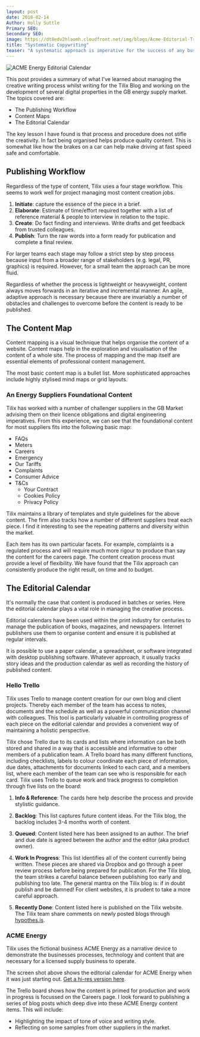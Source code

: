 ```yaml
---
layout: post
date: 2018-02-14
Author: Holly Suttle  
Primary SEO:  
Secondary SEO:
image: https://dt8edv2hlaomh.cloudfront.net/img/blogs/Acme-Editorial-Trello-600px.png   
title: "Systematic Copywriting"
teaser: "A systematic approach is imperative for the success of any business that relies on publishing content. In this post, I outline how Tilix directs and controls copywriting for our blog and our clients' websites."
---
```

![ACME Energy Editorial Calendar](https://dt8edv2hlaomh.cloudfront.net/img/blogs/Acme-Editorial-Trello-600px.png)

This post provides a summary of what I've learned about managing the creative writing process whilst writing for the Tilix Blog and working on the development of several digital properties in the GB energy supply market. The topics covered are:

- The Publishing Workflow
- Content Maps
- The Editorial Calendar

The key lesson I have found is that process and procedure does not stifle the creativity. In fact being organised helps produce quality content. This is somewhat like how the brakes on a car can help make driving at fast speed safe and comfortable.

## Publishing Workflow
Regardless of the type of content, Tilix uses a four stage workflow. This seems to work well for project managing most content creation jobs.

1. **Initiate**: capture the essence of the piece in a brief.
2. **Elaborate**: Estimate of time/effort required together with a list of reference material & people to interview in relation to the topic.
3. **Create**: Do fact finding and interviews. Write drafts and get feedback from trusted colleagues.
4. **Publish**: Turn the raw words into a form ready for publication and complete a final review.

For larger teams each stage may follow a strict step by step process because input from a broader range of stakeholders (e.g. legal, PR, graphics) is required. However, for a small team the approach can be more fluid.

Regardless of whether the process is lightweight or heavyweight, content always moves forwards in an iterative and incremental manner. An agile, adaptive approach is necessary because there are invariably a number of obstacles and challenges to overcome before the content is ready to be published.

## The Content Map
Content mapping is a visual technique that helps organise the content of a website. Content maps help in the exploration and visualisation of the content of a whole site. The process of mapping and the map itself are essential elements of professional content management. 

The most basic content map is a bullet list. More sophisticated approaches include highly stylised mind maps or grid layouts. 

### An Energy Suppliers Foundational Content
Tilix has worked with a number of challenger suppliers in the GB Market advising them on their licence obligations and digital engineering imperatives. From this experience, we can see that the foundational content for most suppliers fits into the following basic map:

- FAQs
- Meters
- Careers
- Emergency
- Our Tariffs
- Complaints
- Consumer Advice
- T&Cs
    - Your Contract
    - Cookies Policy
    - Privacy Policy

Tilix maintains a library of templates and style guidelines for the above content. The firm also tracks how a number of different suppliers treat each piece. I find it interesting to see the repeating patterns and diversity within the market.

Each item has its own particular facets. For example, complaints is a regulated process and will require much more rigour to produce than say the content for the careers page. The content creation process must provide a level of flexibility. We have found that the Tilix approach can consistently produce the right result, on time and to budget.

## The Editorial Calendar
It's normally the case that content is produced in batches or series. Here the editorial calendar plays a vital role in managing the creative process.

Editorial calendars have been used within the print industry for centuries to manage the publication of books, magazines, and newspapers. Internet publishers use them to organise content and ensure it is published at regular intervals.

It is possible to use a paper calendar, a spreadsheet, or software integrated with desktop publishing software. Whatever approach, it usually tracks story ideas and the production calendar as well as recording the history of published content.

### Hello Trello
Tilix uses Trello to manage content creation for our own blog and client projects. Thereby each member of the team has access to notes, documents and the schedule as well as a powerful communication channel with colleagues. This tool is particularly valuable in controlling progress of each piece on the editorial calendar and provides a convenient way of maintaining a holistic perspective.

Tilix chose Trello due to its cards and lists where information can be both stored and shared in a way that is accessible and informative to other members of a publication team. A Trello board has many different functions, including checklists, labels to colour coordinate each piece of information, due dates, attachments for documents linked to each  card, and a members list, where each member of the team can see who is responsible for each card. Tilix uses Trello to queue work and track progress to completion through five lists on the board:

1. **Info & Reference**: The cards here help describe the process and provide stylistic guidance.

2. **Backlog**: This list captures future content ideas. For the Tilix blog, the backlog includes 3-4 months worth of content.

3. **Queued**: Content listed here has been assigned to an author. The brief and due date is agreed between the author and the editor (aka product owner).

4. **Work In Progress**: This list identifies all of the content currently being written. These pieces are shared via Dropbox and go through a peer review process before being prepared for publication. For the Tilix blog, the team strikes a careful balance between publishing too early and publishing too late. The general mantra on the Tilix blog is: if in doubt publish and be damned! For client websites, it is prudent to take a more careful approach.

5. **Recently Done**: Content listed here is published on the Tilix website. The Tilix team share comments on newly posted blogs through [hypothes.is](https://web.hypothes.is). 

### ACME Energy
Tilix uses the fictional business ACME Energy as a narrative device to demonstrate the businesses processes, technology and content that are necessary for a licensed supply business to operate.

The screen shot above shows the editorial calendar for  ACME Energy when it was just starting out. [Get a hi-res version here](https://dt8edv2hlaomh.cloudfront.net/img/blogs/Acme-Editorial-Trello.png). 

The Trello board shows how the content is primed for production and work in progress is focussed on the Careers page. I look forward to publishing a series of blog posts which deep dive into these ACME Energy content items. This will include:

- Highlighting the impact of tone of voice and writing style.
- Reflecting on some samples from other suppliers in the market.

